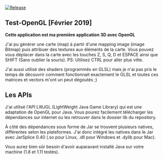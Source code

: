 [![Release](https://img.shields.io/github/release/themsou/Test-OpenGL.svg)](https://github.com/themsou/Test-OpenGL/releases/)

## Test-OpenGL [Février 2019]

**Cette application est ma première application 3D avec OpenGL**

J'ai pu générer une carte (map) à partir d'une mapping image (image Bitmap) puis attribuer des textures aux éléments de la carte.
Vous pouvez vous déplacer dans la carte avec les touches Z, S, Q, D et ESPACE ainsi que SHIFT (Sans oublier la souris). PS: Utilisez CTRL pour aller plus vitte.

J'ai aussi utilisé des shaders (programmés en GLSL) mais je n'ai pas pris le temps de découvrir comment fonctionnait exactement le GLSL et toutes ces matrices et vectors m'ont un peut dégoutés ;)

## Les APIs

J'ai utilisé l'API LWJGL (LightWeight Java Game Library) qui est une adaptation de OpenGL pour Java.
Vous pourez facilement télécharger les dépendances sur internet ou les retrouver dans le dossier lib du repository.

À côté des dépendances sous forme de Jar se trouvent plusieurs natives, différentes selon les plateformes. J'ai donc intégré les natives dans le Jar avec JarSplice 0.40 (.so pour Linux, .dll pour Windows et .dylib pour Mac).

Vous aurez bien sûr besoin d'avoir auparavant installé Java sur votre machine (1.8 et 1.11 testés).